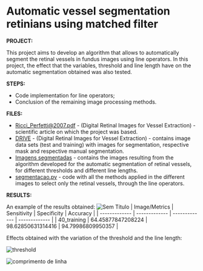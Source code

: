 # Automatic vessel segmentation retinians using matched filter
**PROJECT:** 

This project aims to develop an algorithm that allows to automatically segment the retinal vessels in fundus images using line operators. In this project, the effect that the variables, threshold and line length have on the automatic segmentation obtained was also tested.

**STEPS:** 

* Code implementation for line operators;
* Conclusion of the remaining image processing methods.

**FILES:** 
* [Ricci_Perfetti@2007.pdf](https://github.com/MiguelCastro3/Blood-vessel-segmentation-using-line-operators/blob/master/Ricci_Perfetti%402007.pdf) - (Digital Retinal Images for Vessel Extraction) - scientific article on which the project was based.
* [DRIVE](https://github.com/MiguelCastro3/Blood-vessel-segmentation-using-line-operators/tree/master/DRIVE) - (Digital Retinal Images for Vessel Extraction) - contains image data sets (test and training) with images for segmentation, respective mask and respective manual segmentation.
* [Imagens segmentadas](https://github.com/MiguelCastro3/Blood-vessel-segmentation-using-line-operators/tree/master/Imagens%20segmentadas) - contains the images resulting from the algorithm developed for the automatic segmentation of retinal vessels, for different thresholds and different line lengths.
* [segmentacao.py](https://github.com/MiguelCastro3/Blood-vessel-segmentation-using-line-operators/blob/master/segmentacao.py) - code with all the methods applied in the different images to select only the retinal vessels, through the line operators.

**RESULTS:** 

An example of the results obtained:
![Sem Título](https://user-images.githubusercontent.com/66881028/84937268-60fcf500-b0d3-11ea-87ee-9b9821fea0f4.png)
| Image/Metrics  | Sensitivity | Specificity | Accuracy |
| ------------- | ------------- | ------------- | ------------- |
| 40_training  | 64.45877847208224 | 98.62850631314416	| 94.79986809950357 |  


Effects obtained with the variation of the threshold and the line length:

![threshold](https://user-images.githubusercontent.com/66881028/84935216-4b3a0080-b0d0-11ea-9913-875057e28af9.png)

![comprimento de linha](https://user-images.githubusercontent.com/66881028/84935213-4aa16a00-b0d0-11ea-8271-99ad3d4d77bf.png)
